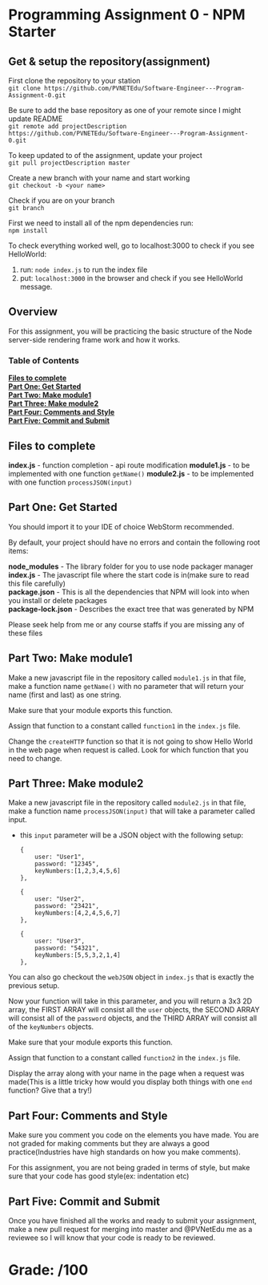 # Programming Assignment 0 - NPM Starter

## Get & setup the repository(assignment)

First clone the repository to your station <br>
`git clone https://github.com/PVNETEdu/Software-Engineer---Program-Assignment-0.git`

Be sure to add the base repository as one of your remote since I might update README <br>
`git remote add projectDescription https://github.com/PVNETEdu/Software-Engineer---Program-Assignment-0.git`

To keep updated to of the assignment, update your project <br>
`git pull projectDescription master`

Create a new branch with your name and start working <br>
`git checkout -b <your name>`

Check if you are on your branch <br>
`git branch`

First we need to install all of the npm dependencies run: <br>
`npm install`

To check everything worked well, go to localhost:3000 to check if you see HelloWorld: <br>
1. run: `node index.js` to run the index file
2. put: `localhost:3000` in the browser and check if you see HelloWorld message.

## Overview
For this assignment, you will be practicing the basic structure of the Node server-side rendering frame work and how it works. 

### Table of Contents
**[Files to complete](#files-to-complete)**<br>
**[Part One: Get Started](#part-one-get-started)**<br>
**[Part Two: Make module1](#part-two-make-module1)**<br>
**[Part Three: Make module2](#part-three-make-module2)**<br>
**[Part Four: Comments and Style](#part-four-comments-and-style)**<br>
**[Part Five: Commit and Submit](#part-five-commit-and-submit)**<br>

## Files to complete
**index.js** - function completion - api route modification
**module1.js** - to be implemented with one function `getName()`
**module2.js** - to be implemented with one function `processJSON(input)`

## Part One: Get Started
You should import it to your IDE of choice WebStorm recommended. 

By default, your project should have no errors and contain the following root items:

**node_modules** - The library folder for you to use node packager manager<br>
**index.js** - The javascript file where the start code is in(make sure to read this file carefully)<br>
**package.json** - This is all the dependencies that NPM will look into when you install or delete packages<br>
**package-lock.json** - Describes the exact tree that was generated by NPM<br>

Please seek help from me or any course staffs if you are missing any of these files

## Part Two: Make module1
Make a new javascript file in the repository called `module1.js` in that file, make a function name `getName()` with no parameter that will return your name (first and last) as one string. 

Make sure that your module exports this function. 

Assign that function to a constant called `function1` in the `index.js` file.

Change the `createHTTP` function so that it is not going to show Hello World in the web page when request is called. Look for which function that you need to change. 

## Part Three: Make module2
Make a new javascript file in the repository called `module2.js` in that file, make a function name `processJSON(input)` that will take a parameter called input. 

- this `input` parameter will be a JSON object with the following setup:<br>

      {
          user: "User1",
          password: "12345",
          keyNumbers:[1,2,3,4,5,6]
      },
      
      {
          user: "User2",
          password: "23421",
          keyNumbers:[4,2,4,5,6,7]
      },

      {
          user: "User3",
          password: "54321",
          keyNumbers:[5,5,3,2,1,4]
      },

You can also go checkout the `webJSON` object in `index.js` that is exactly the previous setup. 

Now your function will take in this parameter, and you will return a 3x3 2D array, the FIRST ARRAY will consist all the `user` objects, the SECOND ARRAY will consist all of the `password` objects, and the THIRD ARRAY will consist all of the `keyNumbers` objects.

Make sure that your module exports this function. 

Assign that function to a constant called `function2` in the `index.js` file.

Display the array along with your name in the page when a request was made(This is a little tricky how would you display both things with one `end` function? Give that a try!)

## Part Four: Comments and Style
Make sure you comment you code on the elements you have made. You are not graded for making comments but they are always a good practice(Industries have high standards on how you make comments).

For this assignment, you are not being graded in terms of style, but make sure that your code has good style(ex: indentation etc)

## Part Five: Commit and Submit
Once you have finished all the works and ready to submit your assignment, make a new pull request for merging into master and @PVNetEdu me as a reviewee so I will know that your code is ready to be reviewed. 

# Grade:  /100